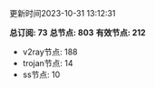 更新时间2023-10-31 13:12:31

**总订阅: 73**
**总节点: 803**
**有效节点: 212**
- v2ray节点: 188
- trojan节点: 14
- ss节点: 10
